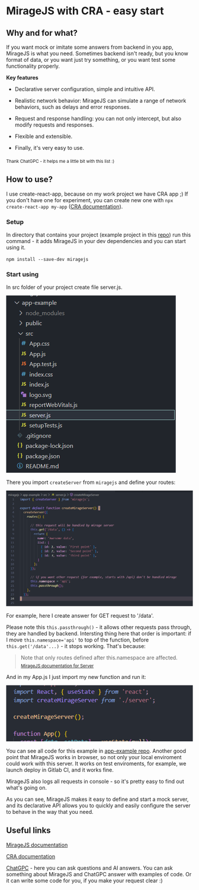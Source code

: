 # MirageJS with CRA - easy start

## Why and for what?

If you want mock or imitate some answers from backend in you app, MirageJS is what you need. Sometimes backend isn't ready, but you know format of data, or you want just try something, or you want test some functionality properly.

**Key features**

- Declarative server configuration, simple and intuitive API.

- Realistic network behavior: MirageJS can simulate a range of network behaviors, such as delays and error responses.

- Request and response handling: you can not only intercept, but also modify requests and responses.

- Flexible and extensible.

- Finally, it's very easy to use.

<sub>Thank ChatGPC - it helps me a little bit with this list :)</sub>

## How to use?

I use create-react-app, because on my work project we have CRA app ;) If you don't have one for experiment, you can create new one with `npx create-react-app my-app` ([CRA documentation](https://create-react-app.dev/docs/getting-started)).

### Setup

In directory that contains your project (example project in this [repo](https://github.com/Svetzayats/articles/tree/main/miragejs/app-example)) run this command - it adds MirageJS in your dev dependencies and you can start using it.

`npm install --save-dev miragejs`

### Start using

In src folder of your project create file server.js.

![server.js in project](https://github.com/Svetzayats/articles/blob/main/miragejs/images/structure.png?raw=true)

There you import `createServer` from `miragejs` and define your routes:

![server.js code example](https://github.com/Svetzayats/articles/blob/main/miragejs/images/code1.png?raw=true)

For example, here I create answer for GET request to '/data'.

Please note this `this.passthrough()` - it allows other requests pass through, they are handled by backend. Intersting thing here that order is important: if I move `this.namespace='api'` to top of the function, before `this.get('/data'...)` - it stops working. That's because:

> Note that only routes defined after this.namespace are affected.
> <sub>[MirageJS documentation for Server](https://miragejs.com/api/classes/server/)</sub>

And in my App.js I just import my new function and run it:

![using code example](https://github.com/Svetzayats/articles/blob/main/miragejs/images/code2.png?raw=true)

You can see all code for this example in [app-example repo](https://github.com/Svetzayats/articles/tree/main/miragejs/app-example). Another good point that MirageJS works in browser, so not only your local enviroment could work with this server. It works on test enviroments, for example, we launch deploy in Gitlab CI, and it works fine.

MirageJS also logs all requests in console - so it's pretty easy to find out what's going on.

As you can see, MirageJS makes it easy to define and start a mock server, and its declarative API allows you to quickly and easily configure the server to behave in the way that you need.

## Useful links

[MirageJS documentation](https://miragejs.com/docs/getting-started/introduction/)

[CRA documentation](https://create-react-app.dev/docs/getting-started)

[ChatGPC](https://chat.openai.com/) - here you can ask questions and AI answers. You can ask something about MirageJS and ChatGPC answer with examples of code. Or it can write some code for you, if you make your request clear :)
